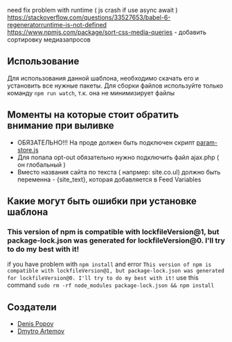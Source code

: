 need fix problem with runtime ( js crash if use async await ) https://stackoverflow.com/questions/33527653/babel-6-regeneratorruntime-is-not-defined<br>
https://www.npmjs.com/package/sort-css-media-queries - добавить сортировку медиазапросов
<h2>Использование</h2>
<p>Для использования данной шаблона, необходимо скачать его и установить все нужные пакеты. Для сборки файлов используйте только команду <code>npm run watch</code>, т.к. она не минимизирует файлы</p>
<h2> Моменты на которые стоит обратить внимание при выливке </h2>
<ul>
  <li><span>ОБЯЗАТЕЛЬНО!!! На проде должен быть подключен скрипт <a href="https://cdn101.t.uk/resource/global/js/params_store.js">param-store.js </a>  </span></li>
  <li>Для попапа opt-out обязательно нужно подключить файл ajax.php ( он глобальный )</li>
  <li>Вместо названия сайта по текста ( напрмер: site.co.ul) должно быть переменна - {site_text}, которая добавляется в Feed Variables</li>
</ul>

<h2>Какие могут быть ошибки при установке шаблона</h2>
<h3>This version of npm is compatible with lockfileVersion@1, but package-lock.json was generated for lockfileVersion@0. I'll try to do my best with it!</h3>
<p>if  you have problem with <code>npm install</code> and error <code>This version of npm is compatible with lockfileVersion@1, but package-lock.json was generated for lockfileVersion@0. I'll try to do my best with it!</code> use this command <code>sudo rm -rf node_modules package-lock.json && npm install</code>
<p>
<h2>Создатели</h2>
<ul>
  <li><a href="https://github.com/FrankyJo">Denis Popov</a></li>
  <li><a href="https://github.com/DmytroArtemov">Dmytro Artemov</a></li>
</ul>

